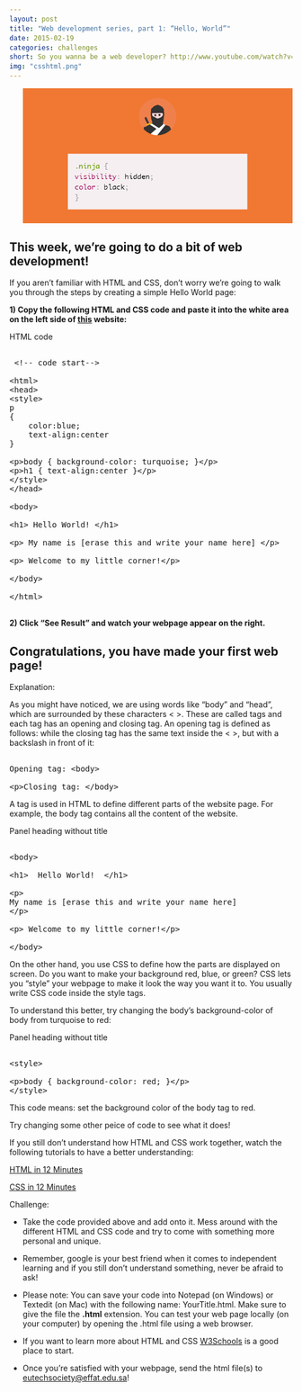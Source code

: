 ```yaml
---
layout: post
title: "Web development series, part 1: “Hello, World”"
date: 2015-02-19
categories: challenges
short: So you wanna be a web developer? http://www.youtube.com/watch?v=zXqs6X0lzKI
img: "csshtml.png"
---
```

<div class="col">
              <ul class="list-inline intro-social-buttons text-center">
                       <img src="/img/challenges/web.png" alt="Smiley face" align="middle"> 
               </ul>
  </div>

<h2>This week, we’re going to do a bit of web development!</h2>


If you aren’t familiar with HTML and CSS,  don’t worry we’re going to walk you through the steps by creating a simple Hello World page:


<B>1) Copy the following HTML and CSS code and paste it into the white area on the left side of [this](http://www.w3schools.com/html/tryit.asp?filename=tryhtml_basic_document) website: </B>

<div class="panel panel-default">
  <div class="panel-heading">HTML code</div>
  <div class="panel-body">

<xmp>
 <!-- code start-->


<html>
<head>
<style>
p 
{
    color:blue; 
    text-align:center
}

body
{
    background-color: turquoise;
}

h1 
{
   text-align:center
}

</style>
</head>

<body>

<h1> Hello World! </h1>

<p> My name is [erase this and write your name here] </p>

<p> Welcome to my little corner!</p>


</body>

</html>


</xmp> 
<!-- code end-->

 </div>
</div>


<B>2) Click “See Result” and watch your webpage appear on the right.</B> 

<h2>Congratulations, you have made your first web page!</h2>


Explanation:<br>


As you might have noticed, we are using words like “body” and “head”, which are surrounded by these characters < >. These are called tags and each tag has an opening and closing tag. An opening tag is defined as follows: <body> while the closing tag has the same text inside the < >, but with a backslash in front of it: </body>

<xmp>
Opening tag: <body>

Closing tag: </body>
</xmp>

A tag is used in HTML to define different parts of the website page. For example, the body tag contains all the content of the website.

<div class="panel panel-default">
  <div class="panel-heading">Panel heading without title</div>
  <div class="panel-body">
<xmp>
<body>

<h1>  Hello World!  </h1>

<p>
My name is [erase this and write your name here]
</p>

<p> Welcome to my little corner!</p>


</body>
</xmp>  </div>
</div>


On the other hand, you use CSS to define how the parts are displayed on screen. Do you want to make your background red, blue, or green? CSS lets you “style” your webpage to make it look the way you want it to. You usually write CSS code inside the style tags. 

To understand this better, try changing the body’s background-color of body from turquoise to red:

<div class="panel panel-default">
  <div class="panel-heading">Panel heading without title</div>
  <div class="panel-body">
<xmp>
<style>

body
{
    background-color: red;
}

</style>
</xmp>  </div>
</div>
This code means: set the background color of the body tag to red. <br>


Try changing some other peice of code to see what it does!<br>


If you still don’t understand how HTML and CSS work together, watch the following tutorials to have a better understanding:<br>

[HTML in 12 Minutes](https://www.youtube.com/watch?v=bWPMSSsVdPk)<br>

[CSS in 12 Minutes](https://www.youtube.com/watch?v=0afZj1G0BIE)<br>


Challenge:<br>


- Take the code provided above and add onto it. Mess around with the different HTML and CSS code and try to come with something more personal and unique.<br>


- Remember, google is your best friend when it comes to independent learning and if you still don’t understand something, never be afraid to ask!<br>


- Please note: You can save your code into  Notepad (on Windows)  or Textedit (on Mac)  with the following name: YourTitle.html. Make sure to give the file the <B>.html</B> extension. You can test your web page locally (on your computer) by opening the .html file using a web browser.<br>


- If you want to learn more about HTML and CSS [W3Schools](http://www.w3schools.com/html/default.asp) is a good place to start.


- Once you’re satisfied with your webpage, send the html file(s) to <a href="mailto:eutechsociety@effat.edu.sa">eutechsociety@effat.edu.sa</a>!

